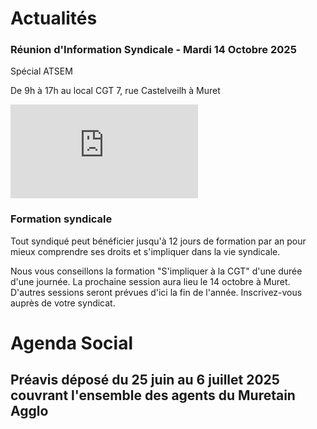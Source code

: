 # Actualités 

### Réunion d'Information Syndicale  - Mardi 14 Octobre 2025

Spécial ATSEM 

De 9h à 17h au local CGT 
7, rue Castelveilh à Muret

![description de l'image](https://syndicatcam.github.io/cgt-muretain-agglo/assets/images/tractoct2025.pdf)

### Formation syndicale

Tout syndiqué peut bénéficier jusqu'à 12 jours de formation par an pour mieux comprendre ses droits et s'impliquer dans la vie syndicale. 

Nous vous conseillons la formation "S'impliquer à la CGT" d'une durée d'une journée.
La prochaine session aura lieu le 14 octobre à Muret.
D'autres sessions seront prévues d'ici la fin de l'année. 
Inscrivez-vous auprès de votre syndicat.



# Agenda Social

## Préavis déposé du 25 juin au 6 juillet 2025 couvrant l'ensemble des agents du Muretain Agglo 
